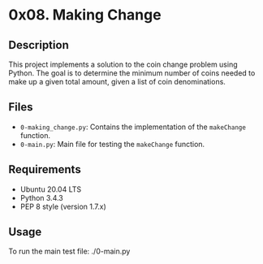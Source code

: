 # 0x08. Making Change

## Description
This project implements a solution to the coin change problem using Python. The goal is to determine the minimum number of coins needed to make up a given total amount, given a list of coin denominations.

## Files
- `0-making_change.py`: Contains the implementation of the `makeChange` function.
- `0-main.py`: Main file for testing the `makeChange` function.

## Requirements
- Ubuntu 20.04 LTS
- Python 3.4.3
- PEP 8 style (version 1.7.x)

## Usage
To run the main test file:
./0-main.py

